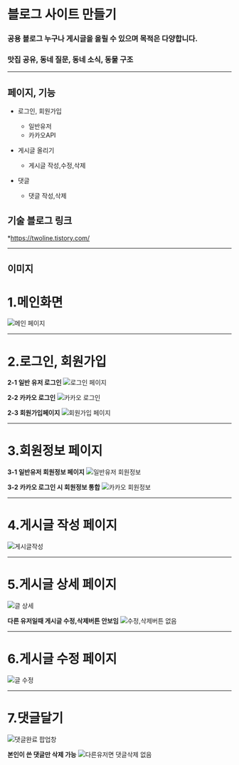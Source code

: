 # 블로그 사이트 만들기
### 공용 블로그 누구나 게시글을 올릴 수 있으며 목적은 다양합니다. 
### 맛집 공유, 동네 질문, 동네 소식, 동물 구조  


***

## 페이지, 기능

* 로그인, 회원가입
  * 일반유저 
  * 카카오API


* 게시글 올리기
  * 게시글 작성,수정,삭제 


* 댓글 
  *  댓글 작성,삭제



## 기술 블로그 링크

*<https://twoline.tistory.com/>

---

## 이미지

# 1.메인화면

![메인 페이지](https://user-images.githubusercontent.com/68780794/202917912-6491cd2f-a71c-4556-b655-b0a980ff614a.jpg)

-------------
# 2.로그인, 회원가입

**2-1 일반 유저 로그인**
![로그인 페이지](https://user-images.githubusercontent.com/68780794/202917664-d8b54844-b4f9-4437-b5ab-a83dfa824700.jpg)

**2-2 카카오 로그인**
![카카오 로그인](https://user-images.githubusercontent.com/68780794/202918271-48038ce4-3198-439c-8a37-40ab5e3232c7.jpg)

**2-3 회원가입페이지**
![회원가입 페이지](https://user-images.githubusercontent.com/68780794/202917833-08e109b0-57b0-4709-8bde-b4559d9cc994.jpg)

-------------
# 3.회원정보 페이지

**3-1 일반유저 회원정보 페이지**
![일반유저 회원정보](https://user-images.githubusercontent.com/68780794/202918257-d4c1dc5b-aaf7-442d-a2e8-83bb51f9d5e6.jpg)

**3-2 카카오 로그인 시 회원정보 통합**
![카카오 회원정보](https://user-images.githubusercontent.com/68780794/202918451-c7b76393-7e63-4a5c-91e4-914065de371d.jpg)

-------------
# 4.게시글 작성 페이지

![게시글작성](https://user-images.githubusercontent.com/68780794/202918872-e35e09d3-e90c-4d0e-9741-4d7d43820dbd.jpg)

-------------
# 5.게시글 상세 페이지

![글 상세](https://user-images.githubusercontent.com/68780794/202921118-319cc370-fadd-46fb-98c9-1bedc66054f1.jpg)

**다른 유저일때 게시글 수정,삭제버튼 안보임**
![수정,삭제버튼 없음](https://user-images.githubusercontent.com/68780794/202920458-d473b1b9-c6f0-4ec1-b400-e44fe1413908.jpg)

-------------
# 6.게시글 수정 페이지

![글 수정](https://user-images.githubusercontent.com/68780794/202920555-730fabb1-f7b3-4c72-8179-4ba5f7864e93.jpg)

-------------
# 7.댓글달기

![댓글완료 팝업창](https://user-images.githubusercontent.com/68780794/202920865-979a64b2-4a54-4f7a-a63d-5c58e5b6fbd1.jpg)

**본인이 쓴 댓글만 삭제 가능**
![다른유저면 댓글삭제 없음](https://user-images.githubusercontent.com/68780794/202920528-9a0db89a-3366-408d-848b-20075c672893.jpg)
